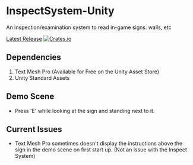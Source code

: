 # InspectSystem-Unity
An inspection/examination system to read in-game signs. walls, etc

[Latest Release](https://github.com/DuckBoss/InspectSystem-Unity/releases/latest)
[![Crates.io](https://img.shields.io/crates/l/rustc-serialize.svg)]()

## Dependencies
1) Text Mesh Pro (Available for Free on the Unity Asset Store)
2) Unity Standard Assets

## Demo Scene
- Press 'E' while looking at the sign and standing next to it.

## Current Issues
- Text Mesh Pro sometimes doesn't display the instructions above the sign in the demo scene on first start up.
(Not an issue with the Inspect System)
